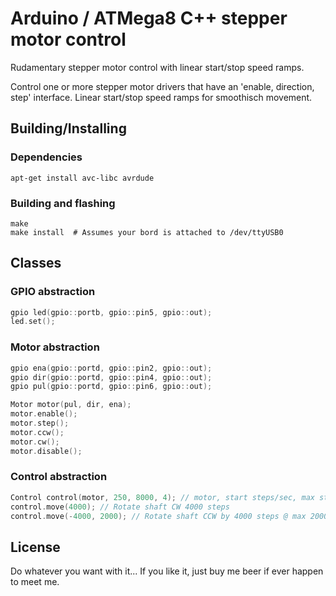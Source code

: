 # Arduino / ATMega8 C++ stepper motor control
Rudamentary stepper motor control with linear start/stop speed ramps.

Control one or more stepper motor drivers that have an 'enable, direction, step' interface.
Linear start/stop speed ramps for smoothisch movement.

## Building/Installing

### Dependencies

```
apt-get install avc-libc avrdude
```

### Building and flashing

```
make
make install  # Assumes your bord is attached to /dev/ttyUSB0
```

## Classes

### GPIO abstraction
```c++
gpio led(gpio::portb, gpio::pin5, gpio::out);
led.set();
```

### Motor abstraction
```c++
gpio ena(gpio::portd, gpio::pin2, gpio::out);
gpio dir(gpio::portd, gpio::pin4, gpio::out);
gpio pul(gpio::portd, gpio::pin6, gpio::out);

Motor motor(pul, dir, ena);
motor.enable();
motor.step();
motor.ccw();
motor.cw();
motor.disable();
````

### Control abstraction
```c++
Control control(motor, 250, 8000, 4); // motor, start steps/sec, max steps/sec, ramp angle)
control.move(4000); // Rotate shaft CW 4000 steps
control.move(-4000, 2000); // Rotate shaft CCW by 4000 steps @ max 2000 step/sec
```

## License
Do whatever you want with it... If you like it, just buy me beer if ever happen to meet me.
